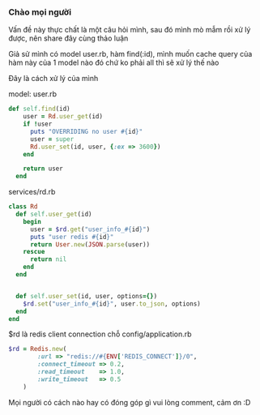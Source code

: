 ### Chào mọi người

Vấn đề này thực chất là một câu hỏi mình, sau đó mình mò mẫm rồi xử lý được, nên share đây cùng thảo luận

Giả sử mình có model user.rb, hàm find(:id), mình muốn cache query của hàm này của 1 model nào đó chứ ko phải all thì sẽ xử lý thế nào

Đây là cách xử lý của mình


model: user.rb

```ruby
def self.find(id)
    user = Rd.user_get(id)
    if !user
      puts "OVERRIDING no user #{id}"
      user = super
      Rd.user_set(id, user, {:ex => 3600})
    end

    return user
  end
```

services/rd.rb
```ruby
class Rd
  def self.user_get(id)
    begin
      user = $rd.get("user_info_#{id}")
      puts "user redis #{id}"
      return User.new(JSON.parse(user))
    rescue
      return nil
    end
  end


  def self.user_set(id, user, options={})
    $rd.set("user_info_#{id}", user.to_json, options)
  end
end
```

$rd là redis client connection chỗ config/application.rb
```ruby
$rd = Redis.new(
        :url => "redis://#{ENV['REDIS_CONNECT']}/0",
        :connect_timeout => 0.2,
        :read_timeout    => 1.0,
        :write_timeout   => 0.5
    )
```

Mọi người có cách nào hay có đóng góp gì vui lòng comment, cảm ơn :D